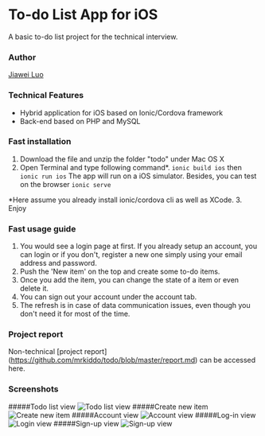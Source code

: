 # To-do List App for iOS
A basic to-do list project for the technical interview. 

### Author
[Jiawei Luo](http://mrkiddo.github.io)

### Technical Features

* Hybrid application for iOS based on Ionic/Cordova framework
* Back-end based on PHP and MySQL

### Fast installation

1. Download the file and unzip the folder "todo" under Mac OS X
2. Open Terminal and type following command*.
`ionic build ios` then `ionic run ios` The app will run on a iOS simulator. 
Besides, you can test on the browser `ionic serve`
  
  *Here assume you already install ionic/cordova cli as well as XCode. 
3. Enjoy

### Fast usage guide
1. You would see a login page at first. If you already setup an account, you can login or if you don't, register a new one simply using
your email address and password.
2. Push the 'New item' on the top and create some to-do items.
3. Once you add the item, you can change the state of a item or even delete it.
4. You can sign out your account under the account tab.
5. The refresh is in case of data communication issues, even though you don't need it for most of the time.

### Project report
Non-technical [project report] (https://github.com/mrkiddo/todo/blob/master/report.md) can be accessed here.

### Screenshots
#####Todo list view
![Todo list view](http://i11.tietuku.com/7c1403ad4a8bdb11.jpg)
#####Create new item
![Create new item](http://i11.tietuku.com/3b33ea0f6281399f.jpg)
#####Account view
![Account view](http://i11.tietuku.com/586f31ace7f59ec0.jpg)
#####Log-in view
![Login view](http://i11.tietuku.com/381d668f41d866a9.jpg)
#####Sign-up view
![Sign-up view](http://i11.tietuku.com/ce7d1f18d0e563a5.jpg)
